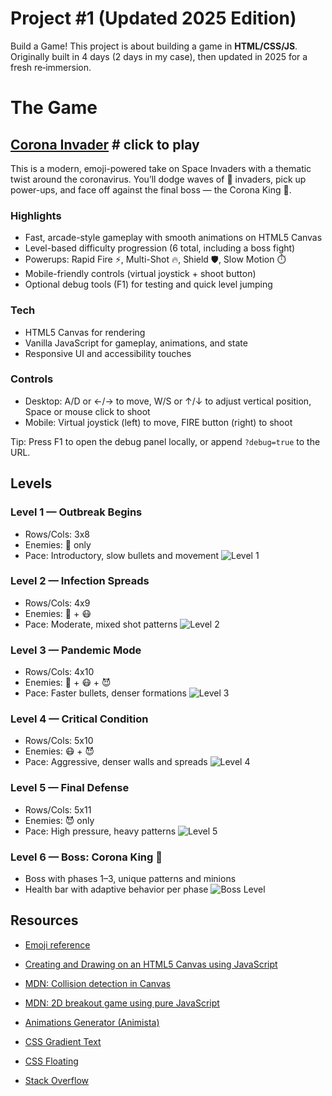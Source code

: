 # Project #1 (Updated 2025 Edition)

Build a Game!
This project is about building a game in **HTML/CSS/JS**.
Originally built in 4 days (2 days in my case), then updated in 2025 for a fresh re‑immersion.

# The Game

## [Corona Invader](https://zyzto.github.io/Corona_Invader/) # click to play


This is a modern, emoji-powered take on Space Invaders with a thematic twist around the coronavirus. You’ll dodge waves of 🦠 invaders, pick up power-ups, and face off against the final boss — the Corona King 👹.

### Highlights
- Fast, arcade-style gameplay with smooth animations on HTML5 Canvas
- Level-based difficulty progression (6 total, including a boss fight)
- Powerups: Rapid Fire ⚡, Multi-Shot 🔥, Shield 🛡️, Slow Motion ⏱️
- Mobile-friendly controls (virtual joystick + shoot button)
- Optional debug tools (F1) for testing and quick level jumping

### Tech
- HTML5 Canvas for rendering
- Vanilla JavaScript for gameplay, animations, and state
- Responsive UI and accessibility touches

### Controls
- Desktop: A/D or ←/→ to move, W/S or ↑/↓ to adjust vertical position, Space or mouse click to shoot
- Mobile: Virtual joystick (left) to move, FIRE button (right) to shoot

Tip: Press F1 to open the debug panel locally, or append `?debug=true` to the URL.

## Levels


### Level 1 — Outbreak Begins
- Rows/Cols: 3x8
- Enemies: 🤢 only
- Pace: Introductory, slow bullets and movement
![Level 1](img/lvl1.png)

### Level 2 — Infection Spreads
- Rows/Cols: 4x9
- Enemies: 🤢 + 😷
- Pace: Moderate, mixed shot patterns
![Level 2](img/lvl2.png)

### Level 3 — Pandemic Mode
- Rows/Cols: 4x10
- Enemies: 🤢 + 😷 + 😈
- Pace: Faster bullets, denser formations
![Level 3](img/lvl3.png)

### Level 4 — Critical Condition
- Rows/Cols: 5x10
- Enemies: 😷 + 😈
- Pace: Aggressive, denser walls and spreads
![Level 4](img/lvl4.png)

### Level 5 — Final Defense
- Rows/Cols: 5x11
- Enemies: 😈 only
- Pace: High pressure, heavy patterns
![Level 5](img/lvl5.png)

### Level 6 — Boss: Corona King 👹
- Boss with phases 1–3, unique patterns and minions
- Health bar with adaptive behavior per phase
![Boss Level](img/boss.png)

## Resources

- [Emoji reference](https://html-css-js.com/html/character-codes/)

- [Creating and Drawing on an HTML5 Canvas using JavaScript](https://codeburst.io/creating-and-drawing-on-an-html5-canvas-using-javascript-93da75f001c1)

- [MDN: Collision detection in Canvas](https://developer.mozilla.org/en-US/docs/Games/Tutorials/2D_Breakout_game_pure_JavaScript/Collision_detection)

- [MDN: 2D breakout game using pure JavaScript](https://developer.mozilla.org/en-US/docs/Games/Tutorials/2D_Breakout_game_pure_JavaScript)

- [Animations Generator (Animista)](https://animista.net)

- [CSS Gradient Text](https://cssgradient.io/blog/css-gradient-text/)

- [CSS Floating](https://codepen.io/MarioDesigns/pen/woJgeo)

- [Stack Overflow](https://stackoverflow.com/)
